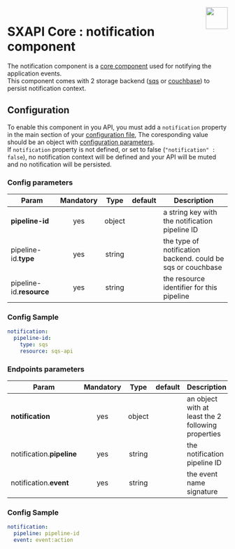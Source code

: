 <img align="right" height="50" src="https://raw.githubusercontent.com/startxfr/sxapi-core/testing/docs/assets/notificationo.svg?sanitize=true">

# SXAPI Core : notification component

The notification component is a [core component](./index.md) used for notifying the application events.<br> 
This component comes with 2 storage backend ([sqs](#backend-using-sqs) or [couchbase](#backend-using-couchbase)) 
to persist notification context.

## Configuration

To enable this component in you API, you must add a `notification` property
in the main section of your [configuration file](../guides/2.Configure.md), 
The coresponding value should be an object with [configuration parameters](#config-parameters).<br>
If `notification` property is not defined, or set to false (`"notification" : false`), no
notification context will be defined and your API will be muted and no notification will be persisted.

### Config parameters

| Param                    | Mandatory | Type   | default | Description
|--------------------------|:---------:|:------:|---------|---------------
| **pipeline-id**          | yes       | object |         | a string key with the notification pipeline ID
| pipeline-id.**type**     | yes       | string |         | the type of notification backend. could be sqs or couchbase
| pipeline-id.**resource** | yes       | string |         | the resource identifier for this pipeline


### Config Sample

```yaml
notification:
  pipeline-id:
    type: sqs
    resource: sqs-api
```


### Endpoints parameters

| Param                     | Mandatory | Type   | default | Description
|---------------------------|:---------:|:------:|---------|---------------
| **notification**          | yes       | object |         | an object with at least the 2 following properties
| notification.**pipeline** | yes       | string |         | the notification pipeline ID
| notification.**event**    | yes       | string |         | the event name signature


### Config Sample

```yaml
notification:
  pipeline: pipeline-id
  event: event:action
```
